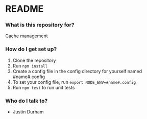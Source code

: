 # README #

### What is this repository for? ###

Cache management

### How do I get set up? ###

1. Clone the repository
1. Run ```npm install```
1. Create a config file in the config directory for yourself named #name#.config
1. To set your config file, run ```export NODE_ENV=#name#.config```
1. Run ```npm test``` to run unit tests

### Who do I talk to? ###

* Justin Durham
